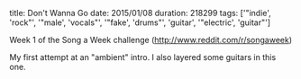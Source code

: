 title: Don't Wanna Go
date: 2015/01/08
duration: 218299
tags: ['"indie', 'rock"', '"male', 'vocals"', '"fake', 'drums"', 'guitar', '"electric', 'guitar"']

Week 1 of the Song a Week challenge (http://www.reddit.com/r/songaweek)

My first attempt at an "ambient" intro. I also layered some guitars in this one.
